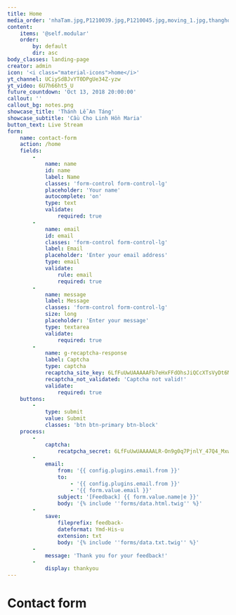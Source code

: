 ```yaml
---
title: Home
media_order: 'nhaTam.jpg,P1210039.jpg,P1210045.jpg,moving_1.jpg,thanghoa.jpg,CT.jpg,Easter2018.jpg,aovang.jpg,dangTG_MC.jpg,notes.png'
content:
    items: '@self.modular'
    order:
        by: default
        dir: asc
body_classes: landing-page
creator: admin
icon: '<i class="material-icons">home</i>'
yt_channel: UCiySdBJvYT0DPgUe34Z-yzw
yt_video: 6U7h66ht5_U
future_countdown: 'Oct 13, 2018 20:00:00'
callout: ''
callout_bg: notes.png
showcase_title: 'Thánh Lễ An Táng'
showcase_subtitle: 'Cầu Cho Linh Hồn Maria'
button_text: Live Stream
form:
    name: contact-form
    action: /home
    fields:
        -
            name: name
            id: name
            label: Name
            classes: 'form-control form-control-lg'
            placeholder: 'Your name'
            autocomplete: 'on'
            type: text
            validate:
                required: true
        -
            name: email
            id: email
            classes: 'form-control form-control-lg'
            label: Email
            placeholder: 'Enter your email address'
            type: email
            validate:
                rule: email
                required: true
        -
            name: message
            label: Message
            classes: 'form-control form-control-lg'
            size: long
            placeholder: 'Enter your message'
            type: textarea
            validate:
                required: true
        -
            name: g-recaptcha-response
            label: Captcha
            type: captcha
            recaptcha_site_key: 6LfFuUwUAAAAAFb7eHxFFdOhsJiQCcXTsVyDt6M6
            recaptcha_not_validated: 'Captcha not valid!'
            validate:
                required: true
    buttons:
        -
            type: submit
            value: Submit
            classes: 'btn btn-primary btn-block'
    process:
        -
            captcha:
                recatpcha_secret: 6LfFuUwUAAAAALR-On9g0q7PjnlY_47Q4_Mxwz4S
        -
            email:
                from: '{{ config.plugins.email.from }}'
                to:
                    - '{{ config.plugins.email.from }}'
                    - '{{ form.value.email }}'
                subject: '[Feedback] {{ form.value.name|e }}'
                body: '{% include ''forms/data.html.twig'' %}'
        -
            save:
                fileprefix: feedback-
                dateformat: Ymd-His-u
                extension: txt
                body: '{% include ''forms/data.txt.twig'' %}'
        -
            message: 'Thank you for your feedback!'
        -
            display: thankyou
---
```


# Contact form
